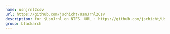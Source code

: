 ```yaml
---
name: usnjrnl2csv
url: https://github.com/jschicht/UsnJrnl2Csv
description: for $UsnJrnl on NTFS. URL : https://github.com/jschicht/UsnJrnl2Csv Groups : blackarch blackarch-forensic blackarch-windows
group: blackarch
---
```

